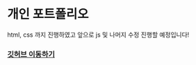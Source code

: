 # 개인 포트폴리오
html, css 까지 진행하였고 앞으로 js 및 나머지 수정 진행할 예정입니다!

### [깃허브 이동하기](https://github.com/JeonJaeeun/My_Portfolio)
